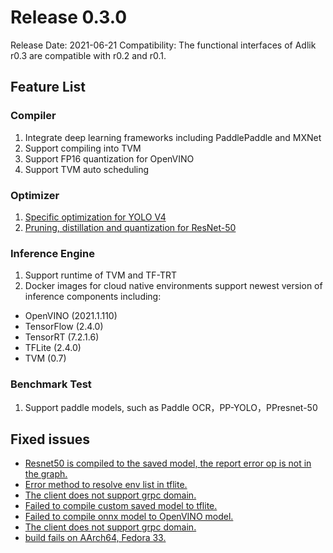 # Release 0.3.0

Release Date: 2021-06-21
Compatibility: The functional interfaces of Adlik r0.3 are compatible with r0.2 and r0.1.

## Feature List

### Compiler

 1. Integrate deep learning frameworks including PaddlePaddle and MXNet
 2. Support compiling into TVM
 3. Support FP16 quantization for OpenVINO
 4. Support TVM auto scheduling

### Optimizer

 1. [Specific optimization for YOLO V4](https://github.com/Adlik/object_detection/blob/main/README.md)
 2. [Pruning, distillation and quantization for ResNet-50](https://github.com/Adlik/model_optimizer/blob/master/README.md)

### Inference Engine

 1. Support runtime of TVM and TF-TRT
 2. Docker images for cloud native environments support newest version of inference components including:

- OpenVINO (2021.1.110)
- TensorFlow (2.4.0)
- TensorRT (7.2.1.6)
- TFLite (2.4.0)
- TVM (0.7)

### Benchmark Test

 1. Support paddle models, such as Paddle OCR，PP-YOLO，PPresnet-50

## Fixed issues

- [Resnet50 is compiled to the saved model, the report error op is not in the graph.](https://github.com/Adlik/Adlik/issues/299)
- [Error method to resolve env list in tflite.](https://github.com/Adlik/Adlik/issues/389)
- [The client does not support grpc domain.](https://github.com/Adlik/Adlik/issues/402)
- [Failed to compile custom saved model to tflite.](https://github.com/Adlik/Adlik/issues/409)
- [Failed to compile onnx model to OpenVINO model.](https://github.com/Adlik/Adlik/issues/430)
- [The client does not support grpc domain.](https://github.com/Adlik/Adlik/issues/402)
- [build fails on AArch64, Fedora 33.](https://github.com/Adlik/Adlik/issues/422)
